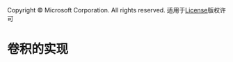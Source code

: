 Copyright © Microsoft Corporation. All rights reserved.
  适用于[License](https：//github.com/Microsoft/ai-edu/blob/master/LICENSE.md)版权许可

# 卷积的实现

